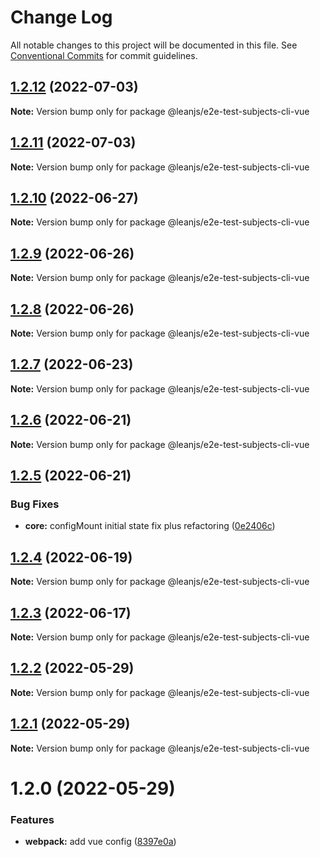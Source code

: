 # Change Log

All notable changes to this project will be documented in this file.
See [Conventional Commits](https://conventionalcommits.org) for commit guidelines.

## [1.2.12](https://github.com/leanjs/leanjs/compare/@leanjs/e2e-test-subjects-cli-vue@1.2.11...@leanjs/e2e-test-subjects-cli-vue@1.2.12) (2022-07-03)

**Note:** Version bump only for package @leanjs/e2e-test-subjects-cli-vue





## [1.2.11](https://github.com/leanjs/leanjs/compare/@leanjs/e2e-test-subjects-cli-vue@1.2.10...@leanjs/e2e-test-subjects-cli-vue@1.2.11) (2022-07-03)

**Note:** Version bump only for package @leanjs/e2e-test-subjects-cli-vue





## [1.2.10](https://github.com/leanjs/leanjs/compare/@leanjs/e2e-test-subjects-cli-vue@1.2.9...@leanjs/e2e-test-subjects-cli-vue@1.2.10) (2022-06-27)

**Note:** Version bump only for package @leanjs/e2e-test-subjects-cli-vue





## [1.2.9](https://github.com/leanjs/leanjs/compare/@leanjs/e2e-test-subjects-cli-vue@1.2.8...@leanjs/e2e-test-subjects-cli-vue@1.2.9) (2022-06-26)

**Note:** Version bump only for package @leanjs/e2e-test-subjects-cli-vue





## [1.2.8](https://github.com/leanjs/leanjs/compare/@leanjs/e2e-test-subjects-cli-vue@1.2.7...@leanjs/e2e-test-subjects-cli-vue@1.2.8) (2022-06-26)

**Note:** Version bump only for package @leanjs/e2e-test-subjects-cli-vue





## [1.2.7](https://github.com/leanjs/leanjs/compare/@leanjs/e2e-test-subjects-cli-vue@1.2.6...@leanjs/e2e-test-subjects-cli-vue@1.2.7) (2022-06-23)

**Note:** Version bump only for package @leanjs/e2e-test-subjects-cli-vue





## [1.2.6](https://github.com/leanjs/leanjs/compare/@leanjs/e2e-test-subjects-cli-vue@1.2.5...@leanjs/e2e-test-subjects-cli-vue@1.2.6) (2022-06-21)

**Note:** Version bump only for package @leanjs/e2e-test-subjects-cli-vue





## [1.2.5](https://github.com/leanjs/leanjs/compare/@leanjs/e2e-test-subjects-cli-vue@1.2.4...@leanjs/e2e-test-subjects-cli-vue@1.2.5) (2022-06-21)


### Bug Fixes

* **core:** configMount initial state fix plus refactoring ([0e2406c](https://github.com/leanjs/leanjs/commit/0e2406cb0666320e675e8f1a2dbefe4b3089cf91))





## [1.2.4](https://github.com/leanjs/leanjs/compare/@leanjs/e2e-test-subjects-cli-vue@1.2.3...@leanjs/e2e-test-subjects-cli-vue@1.2.4) (2022-06-19)

**Note:** Version bump only for package @leanjs/e2e-test-subjects-cli-vue





## [1.2.3](https://github.com/leanjs/leanjs/compare/@leanjs/e2e-test-subjects-cli-vue@1.2.2...@leanjs/e2e-test-subjects-cli-vue@1.2.3) (2022-06-17)

**Note:** Version bump only for package @leanjs/e2e-test-subjects-cli-vue





## [1.2.2](https://github.com/leanjs/leanjs/compare/@leanjs/e2e-test-subjects-cli-vue@1.2.1...@leanjs/e2e-test-subjects-cli-vue@1.2.2) (2022-05-29)

**Note:** Version bump only for package @leanjs/e2e-test-subjects-cli-vue





## [1.2.1](https://github.com/leanjs/leanjs/compare/@leanjs/e2e-test-subjects-cli-vue@1.2.0...@leanjs/e2e-test-subjects-cli-vue@1.2.1) (2022-05-29)

**Note:** Version bump only for package @leanjs/e2e-test-subjects-cli-vue





# 1.2.0 (2022-05-29)


### Features

* **webpack:** add vue config ([8397e0a](https://github.com/leanjs/leanjs/commit/8397e0aeb8b4d4278213f227ac003c71d9e3db39))
